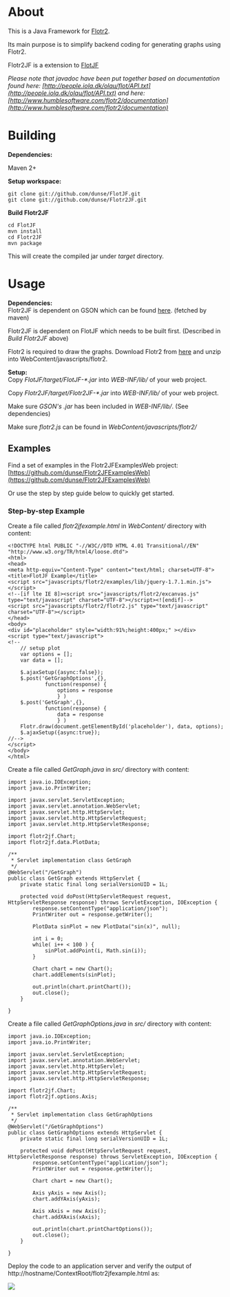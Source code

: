 # About
This is a Java Framework for [Flotr2](http://www.humblesoftware.com/flotr2/index).

Its main purpose is to simplify backend coding for generating graphs using Flotr2.

Flotr2JF is a extension to [FlotJF](https://github.com/dunse/FlotJF)


_Please note that javadoc have been put together based on documentation found
here: [http://people.iola.dk/olau/flot/API.txt](http://people.iola.dk/olau/flot/API.txt)
and here: [http://www.humblesoftware.com/flotr2/documentation](http://www.humblesoftware.com/flotr2/documentation)_

# Building

**Dependencies:**

Maven 2+  
  
**Setup workspace:**
    
    
    git clone git://github.com/dunse/FlotJF.git
    git clone git://github.com/dunse/Flotr2JF.git
    

**Build Flotr2JF**
    
    cd FlotJF
    mvn install
    cd Flotr2JF
    mvn package

This will create the compiled jar under _target_ directory.

# Usage

**Dependencies:**  
Flotr2JF is dependent on GSON which can be found [here](http://code.google.com/p/google-gson/downloads/list). (fetched by maven)

Flotr2JF is dependent on FlotJF which needs to be built first. (Described in _Build Flotr2JF_ above)

Flotr2 is required to draw the graphs. Download Flotr2 from
[here](http://www.github.com/HumbleSoftware/Flotr2) and unzip into WebContent/javascripts/flotr2.

  
**Setup:**  
Copy _FlotJF/target/FlotJF-*.jar_ into _WEB-INF/lib/_ of your web project.

Copy _Flotr2JF/target/Flotr2JF-*.jar_ into _WEB-INF/lib/_ of your web project.

Make sure _GSON's .jar_ has been included in _WEB-INF/lib/_. (See dependencies)

Make sure _flotr2.js_ can be found in _WebContent/javascripts/flotr2/_

## Examples

Find a set of examples in the Flotr2JFExamplesWeb project: [https://github.com/dunse/Flotr2JFExamplesWeb](https://github.com/dunse/Flotr2JFExamplesWeb)

Or use the step by step guide below to quickly get started.

### Step-by-step Example

Create a file called _flotr2jfexample.html_ in _WebContent/_ directory with
content:

    
    
    <!DOCTYPE html PUBLIC "-//W3C//DTD HTML 4.01 Transitional//EN" "http://www.w3.org/TR/html4/loose.dtd">
    <html>
    <head>
    <meta http-equiv="Content-Type" content="text/html; charset=UTF-8">
    <title>FlotJF Example</title>
    <script src="javascripts/flotr2/examples/lib/jquery-1.7.1.min.js"></script>
    <!--[if lte IE 8]><script src="javascripts/flotr2/excanvas.js" type="text/javascript" charset="UTF-8"></script><![endif]-->
    <script src="javascripts/flotr2/flotr2.js" type="text/javascript" charset="UTF-8"></script>
    </head>
    <body>
    <div id="placeholder" style="width:91%;height:400px;" ></div>
    <script type="text/javascript">
    <!--
        // setup plot
        var options = [];
        var data = [];
    
    	$.ajaxSetup({async:false});
        $.post('GetGraphOptions',{},
    			function(response) {
        			options = response
    				} )
        $.post('GetGraph',{},
    	    	function(response) {
    	    		data = response
    	    		} )
    	Flotr.draw(document.getElementById('placeholder'), data, options);
        $.ajaxSetup({async:true});
    //-->
    </script>
    </body>
    </html>
    

Create a file called _GetGraph.java_ in _src/_ directory with content:

    
    
    import java.io.IOException;
    import java.io.PrintWriter;
    
    import javax.servlet.ServletException;
    import javax.servlet.annotation.WebServlet;
    import javax.servlet.http.HttpServlet;
    import javax.servlet.http.HttpServletRequest;
    import javax.servlet.http.HttpServletResponse;
    
    import flotr2jf.Chart;
    import flotr2jf.data.PlotData;
    
    /**
     * Servlet implementation class GetGraph
     */
    @WebServlet("/GetGraph")
    public class GetGraph extends HttpServlet {
    	private static final long serialVersionUID = 1L;
    
    	protected void doPost(HttpServletRequest request, HttpServletResponse response) throws ServletException, IOException {
    		response.setContentType("application/json");
    		PrintWriter out = response.getWriter();
    
    		PlotData sinPlot = new PlotData("sin(x)", null);
    		
    		int i = 0;
    		while( i++ < 100 ) {
    			sinPlot.addPoint(i, Math.sin(i));
    		}
    	
    		Chart chart = new Chart();
    		chart.addElements(sinPlot);
    
    		out.println(chart.printChart());
    		out.close();
    	}
    
    }
    

Create a file called _GetGraphOptions.java_ in _src/_ directory with content:

    
    
    import java.io.IOException;
    import java.io.PrintWriter;
    
    import javax.servlet.ServletException;
    import javax.servlet.annotation.WebServlet;
    import javax.servlet.http.HttpServlet;
    import javax.servlet.http.HttpServletRequest;
    import javax.servlet.http.HttpServletResponse;
    
    import flotr2jf.Chart;
    import flotr2jf.options.Axis;
    
    /**
     * Servlet implementation class GetGraphOptions
     */
    @WebServlet("/GetGraphOptions")
    public class GetGraphOptions extends HttpServlet {
    	private static final long serialVersionUID = 1L;
    
    	protected void doPost(HttpServletRequest request, HttpServletResponse response) throws ServletException, IOException {
    		response.setContentType("application/json");
    		PrintWriter out = response.getWriter();
    
    		Chart chart = new Chart();
    	
    		Axis yAxis = new Axis();
    		chart.addYAxis(yAxis);
    	
    		Axis xAxis = new Axis();
    		chart.addXAxis(xAxis);
    
    		out.println(chart.printChartOptions());
    		out.close();
    	}
    
    }
    

Deploy the code to an application server and verify the output of
http://hostname/ContextRoot/flotr2jfexample.html as:

![](/dunse/Flotr2JF/raw/master/src/main/java/doc-files/flotr2jfexample.jpg)


